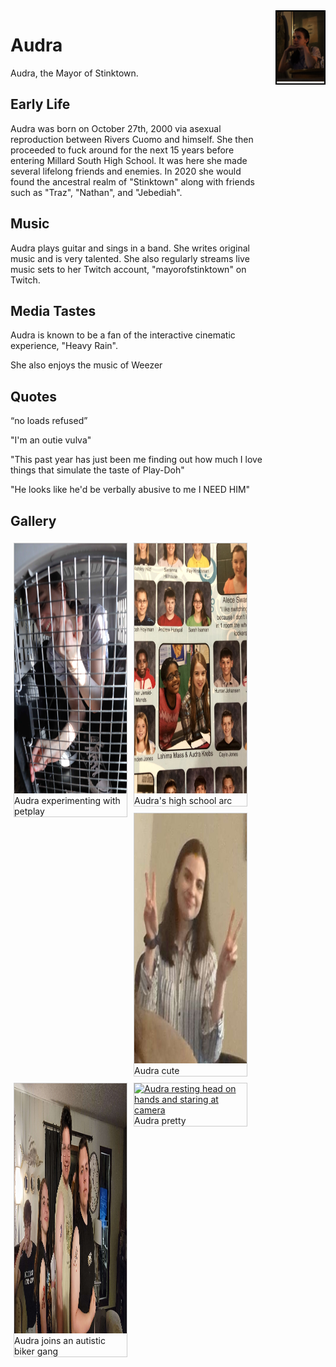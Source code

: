 <div style="width: 100%">
   <div style="float:left; width: 80%">
   <h1>Audra</h1>
   <p>Audra, the Mayor of Stinktown.</p>
   <h2>Early Life</h2>
   <p>Audra was born on October 27th, 2000 via asexual reproduction between Rivers Cuomo and himself. She then 
      proceeded to fuck around for the next 15 years before entering Millard South High School. It was here she
      made several lifelong friends and enemies. In 2020 she would found the ancestral realm of "Stinktown" 
      along with friends such as "Traz", "Nathan", and "Jebediah".</p>

      
   <h2>Music</h2>
   <p>Audra plays guitar and sings in a band. She writes original music and is very talented. She also regularly 
      streams live music sets to her Twitch account, "mayorofstinktown" on Twitch.</p>

   <h2>Media Tastes</h2>
   <p>Audra is known to be a fan of the interactive cinematic experience, "Heavy Rain". </p>
   <p>She also enjoys the music of Weezer</p>

   <h2>Quotes</h2>
   <p>“no loads refused”</p>
   <p>"I'm an outie vulva"</p>
   <p>"This past year has just been me finding out how much I love things that simulate the taste of Play-Doh"</p>
   <p>"He looks like he'd be verbally abusive to me I NEED HIM"</p>

   <h2>Gallery</h2>
   <head>
<style>
div.gallery {
  margin: 5px;
  border: 1px solid #ccc;
  float: left;
  width: 180px;
}

div.gallery:hover {
  border: 1px solid #777;
}

div.gallery img {
  width: 100%;
  height: auto;
}

div.desc {
  padding: 15px;
  text-align: center;
}
</style>
</head>
<body>

<div class="gallery">
  <a target="_blank" href="/assets/images/Audra-Kennel.jpg">
    <img src="/assets/images/Audra-Kennel.jpg" alt="Audra inside a kennel" width="600" height="400">
  </a>
  <div class="desc">Audra experimenting with petplay</div>
</div>

<div class="gallery">
  <a target="_blank" href="/assets/images/Audra-Yearbook.jpg">
    <img src="/assets/images/Audra-Yearbook.jpg" alt="Audra yearbook photos" width="600" height="400">
  </a>
  <div class="desc">Audra's high school arc</div>
</div>

<div class="gallery">
  <a target="_blank" href="/assets/images/Audra-Peace.jpg">
    <img src="/assets/images/Audra-Peace.jpg" alt="Audra making peace signs" width="600" height="400">
  </a>
  <div class="desc">Audra cute</div>
</div>

<div class="gallery">
  <a target="_blank" href="/assets/images/Audra-Tattoo.jpg">
    <img src="/assets/images/Audra-Tattoo.jpg" alt="Audra posing with Jaden and Cade displaying sonic tattoos" width="600" height="400">
  </a>
  <div class="desc">Audra joins an autistic biker gang</div>
</div>

<div class="gallery">
  <a target="_blank" href="/assets/images/Audra-Stare.JPG">
    <img src="/assets/images/Audra-Stare.JPG" alt="Audra resting head on hands and staring at camera" width="600" height="400">
  </a>
  <div class="desc">Audra pretty</div>
</div>

</body>
   </div>
   <div style="float:right; width: 15%; border:2px solid black">
   <img src="/assets/images/Audra-Profile.jpg" alt="cool grl">
   </div>
</div>
<div style="clear:both"></div>

